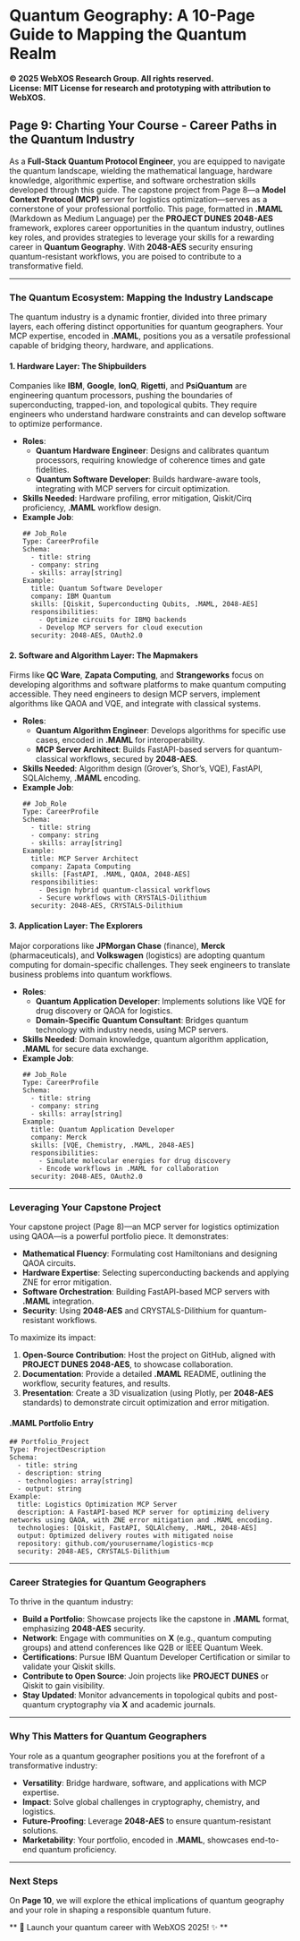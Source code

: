 # Quantum Geography: A 10-Page Guide to Mapping the Quantum Realm

**© 2025 WebXOS Research Group. All rights reserved.**  
**License: MIT License for research and prototyping with attribution to WebXOS.**

## Page 9: Charting Your Course - Career Paths in the Quantum Industry

As a **Full-Stack Quantum Protocol Engineer**, you are equipped to navigate the quantum landscape, wielding the mathematical language, hardware knowledge, algorithmic expertise, and software orchestration skills developed through this guide. The capstone project from Page 8—a **Model Context Protocol (MCP)** server for logistics optimization—serves as a cornerstone of your professional portfolio. This page, formatted in **.MAML** (Markdown as Medium Language) per the **PROJECT DUNES 2048-AES** framework, explores career opportunities in the quantum industry, outlines key roles, and provides strategies to leverage your skills for a rewarding career in **Quantum Geography**. With **2048-AES** security ensuring quantum-resistant workflows, you are poised to contribute to a transformative field.

---

### The Quantum Ecosystem: Mapping the Industry Landscape

The quantum industry is a dynamic frontier, divided into three primary layers, each offering distinct opportunities for quantum geographers. Your MCP expertise, encoded in **.MAML**, positions you as a versatile professional capable of bridging theory, hardware, and applications.

#### 1. Hardware Layer: The Shipbuilders
Companies like **IBM**, **Google**, **IonQ**, **Rigetti**, and **PsiQuantum** are engineering quantum processors, pushing the boundaries of superconducting, trapped-ion, and topological qubits. They require engineers who understand hardware constraints and can develop software to optimize performance.

- **Roles**:
  - **Quantum Hardware Engineer**: Designs and calibrates quantum processors, requiring knowledge of coherence times and gate fidelities.
  - **Quantum Software Developer**: Builds hardware-aware tools, integrating with MCP servers for circuit optimization.
- **Skills Needed**: Hardware profiling, error mitigation, Qiskit/Cirq proficiency, **.MAML** workflow design.
- **Example Job**:
    ```maml
    ## Job_Role
    Type: CareerProfile
    Schema:
      - title: string
      - company: string
      - skills: array[string]
    Example:
      title: Quantum Software Developer
      company: IBM Quantum
      skills: [Qiskit, Superconducting Qubits, .MAML, 2048-AES]
      responsibilities:
        - Optimize circuits for IBMQ backends
        - Develop MCP servers for cloud execution
      security: 2048-AES, OAuth2.0
    ```

#### 2. Software and Algorithm Layer: The Mapmakers
Firms like **QC Ware**, **Zapata Computing**, and **Strangeworks** focus on developing algorithms and software platforms to make quantum computing accessible. They need engineers to design MCP servers, implement algorithms like QAOA and VQE, and integrate with classical systems.

- **Roles**:
  - **Quantum Algorithm Engineer**: Develops algorithms for specific use cases, encoded in **.MAML** for interoperability.
  - **MCP Server Architect**: Builds FastAPI-based servers for quantum-classical workflows, secured by **2048-AES**.
- **Skills Needed**: Algorithm design (Grover’s, Shor’s, VQE), FastAPI, SQLAlchemy, **.MAML** encoding.
- **Example Job**:
    ```maml
    ## Job_Role
    Type: CareerProfile
    Schema:
      - title: string
      - company: string
      - skills: array[string]
    Example:
      title: MCP Server Architect
      company: Zapata Computing
      skills: [FastAPI, .MAML, QAOA, 2048-AES]
      responsibilities:
        - Design hybrid quantum-classical workflows
        - Secure workflows with CRYSTALS-Dilithium
      security: 2048-AES, CRYSTALS-Dilithium
    ```

#### 3. Application Layer: The Explorers
Major corporations like **JPMorgan Chase** (finance), **Merck** (pharmaceuticals), and **Volkswagen** (logistics) are adopting quantum computing for domain-specific challenges. They seek engineers to translate business problems into quantum workflows.

- **Roles**:
  - **Quantum Application Developer**: Implements solutions like VQE for drug discovery or QAOA for logistics.
  - **Domain-Specific Quantum Consultant**: Bridges quantum technology with industry needs, using MCP servers.
- **Skills Needed**: Domain knowledge, quantum algorithm application, **.MAML** for secure data exchange.
- **Example Job**:
    ```maml
    ## Job_Role
    Type: CareerProfile
    Schema:
      - title: string
      - company: string
      - skills: array[string]
    Example:
      title: Quantum Application Developer
      company: Merck
      skills: [VQE, Chemistry, .MAML, 2048-AES]
      responsibilities:
        - Simulate molecular energies for drug discovery
        - Encode workflows in .MAML for collaboration
      security: 2048-AES, OAuth2.0
    ```

---

### Leveraging Your Capstone Project

Your capstone project (Page 8)—an MCP server for logistics optimization using QAOA—is a powerful portfolio piece. It demonstrates:
- **Mathematical Fluency**: Formulating cost Hamiltonians and designing QAOA circuits.
- **Hardware Expertise**: Selecting superconducting backends and applying ZNE for error mitigation.
- **Software Orchestration**: Building FastAPI-based MCP servers with **.MAML** integration.
- **Security**: Using **2048-AES** and CRYSTALS-Dilithium for quantum-resistant workflows.

To maximize its impact:
1. **Open-Source Contribution**: Host the project on GitHub, aligned with **PROJECT DUNES 2048-AES**, to showcase collaboration.
2. **Documentation**: Provide a detailed **.MAML** README, outlining the workflow, security features, and results.
3. **Presentation**: Create a 3D visualization (using Plotly, per **2048-AES** standards) to demonstrate circuit optimization and error mitigation.

#### .MAML Portfolio Entry
```maml
## Portfolio_Project
Type: ProjectDescription
Schema:
  - title: string
  - description: string
  - technologies: array[string]
  - output: string
Example:
  title: Logistics Optimization MCP Server
  description: A FastAPI-based MCP server for optimizing delivery networks using QAOA, with ZNE error mitigation and .MAML encoding.
  technologies: [Qiskit, FastAPI, SQLAlchemy, .MAML, 2048-AES]
  output: Optimized delivery routes with mitigated noise
  repository: github.com/yourusername/logistics-mcp
  security: 2048-AES, CRYSTALS-Dilithium
```

---

### Career Strategies for Quantum Geographers

To thrive in the quantum industry:
- **Build a Portfolio**: Showcase projects like the capstone in **.MAML** format, emphasizing **2048-AES** security.
- **Network**: Engage with communities on **X** (e.g., quantum computing groups) and attend conferences like Q2B or IEEE Quantum Week.
- **Certifications**: Pursue IBM Quantum Developer Certification or similar to validate your Qiskit skills.
- **Contribute to Open Source**: Join projects like **PROJECT DUNES** or Qiskit to gain visibility.
- **Stay Updated**: Monitor advancements in topological qubits and post-quantum cryptography via **X** and academic journals.

---

### Why This Matters for Quantum Geographers

Your role as a quantum geographer positions you at the forefront of a transformative industry:
- **Versatility**: Bridge hardware, software, and applications with MCP expertise.
- **Impact**: Solve global challenges in cryptography, chemistry, and logistics.
- **Future-Proofing**: Leverage **2048-AES** to ensure quantum-resistant solutions.
- **Marketability**: Your portfolio, encoded in **.MAML**, showcases end-to-end quantum proficiency.

---

### Next Steps

On **Page 10**, we will explore the ethical implications of quantum geography and your role in shaping a responsible quantum future.

** 🐪 Launch your quantum career with WebXOS 2025! ✨ **